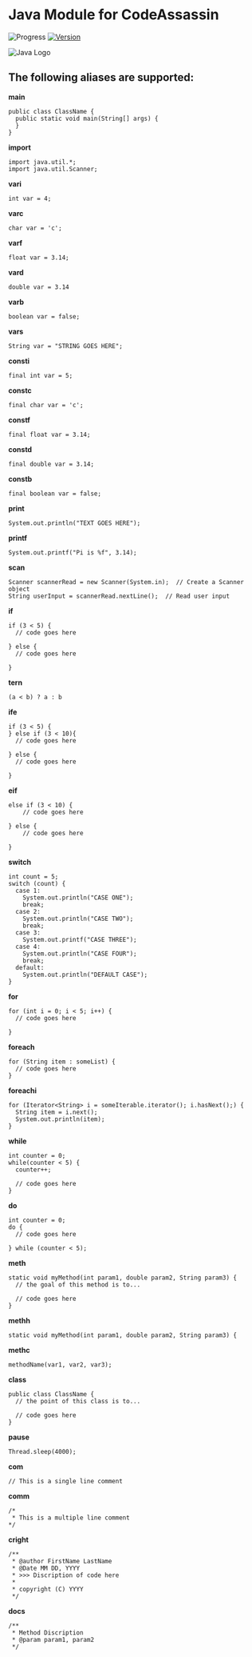 # Java Module for CodeAssassin
![Progress](https://img.shields.io/badge/Module-finalized-brightgreen.svg)
[![Version](https://img.shields.io/badge/Version-v1.0.0-informational.svg)](https://github.com/Abesuden/Software-Engineering/commits/master/languageModules/Java/README.md)

![Java Logo](https://github.com/Abesuden/Software-Engineering/blob/master/img/languageLogos/Java_logo.png)

## The following aliases are supported:

**main**

```
public class ClassName {
  public static void main(String[] args) {
  }
}
```

**import**

```
import java.util.*;
import java.util.Scanner;
```

**vari**

```
int var = 4;
```

**varc**

```
char var = 'c';
```

**varf**

```
float var = 3.14;
```

**vard**

```
double var = 3.14
```

**varb**

```
boolean var = false;
```

**vars**

```
String var = "STRING GOES HERE";
```

**consti**

```
final int var = 5;
```

**constc**

```
final char var = 'c';
```

**constf**

```
final float var = 3.14;
```

**constd**

```
final double var = 3.14;
```

**constb**

```
final boolean var = false;
```

**print**

```
System.out.println("TEXT GOES HERE");
```

**printf**

```
System.out.printf("Pi is %f", 3.14);
```

**scan**

```
Scanner scannerRead = new Scanner(System.in);  // Create a Scanner object
String userInput = scannerRead.nextLine();  // Read user input
```

**if**

```
if (3 < 5) {
  // code goes here

} else {
  // code goes here

}
```

**tern**

```
(a < b) ? a : b
```

**ife**

```
if (3 < 5) {
} else if (3 < 10){
  // code goes here

} else {
  // code goes here

}
```

**eif**

```
else if (3 < 10) {
    // code goes here
    
} else {
    // code goes here
    
}
```

**switch**

```
int count = 5;
switch (count) {
  case 1:
    System.out.println("CASE ONE");
    break;
  case 2:
    System.out.println("CASE TWO");
    break;
  case 3:
    System.out.printf("CASE THREE");
  case 4:
    System.out.println("CASE FOUR");
    break;
  default:
    System.out.println("DEFAULT CASE");
}
```

**for**

```
for (int i = 0; i < 5; i++) {
  // code goes here

}
```

**foreach**

```
for (String item : someList) {
  // code goes here
}
```

**foreachi**

```
for (Iterator<String> i = someIterable.iterator(); i.hasNext();) {
  String item = i.next();
  System.out.println(item);
}
```

**while**

```
int counter = 0;
while(counter < 5) {
  counter++;

  // code goes here
}
```

**do**

```
int counter = 0;
do {
  // code goes here

} while (counter < 5);
```

**meth**

```
static void myMethod(int param1, double param2, String param3) {
  // the goal of this method is to...

  // code goes here
}
```

**methh**

```
static void myMethod(int param1, double param2, String param3) {
```

**methc**

```
methodName(var1, var2, var3);
```

**class**

```
public class ClassName {
  // the point of this class is to...

  // code goes here
}
```

**pause**

```
Thread.sleep(4000);
```

**com**

```
// This is a single line comment
```

**comm**

```
/*
 * This is a multiple line comment
*/
```

**cright**

```
/**
 * @author FirstName LastName
 * @Date MM DD, YYYY
 * >>> Discription of code here
 *
 * copyright (C) YYYY
 */
```

**docs**

```
/**
 * Method Discription
 * @param param1, param2
 */
```
